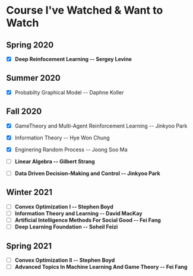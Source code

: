 # Course I've Watched & Want to Watch

## Spring 2020

- [x] **Deep Reinfocement Learning -- Sergey Levine**

## Summer 2020

- [x] Probabilty Graphical Model -- Daphne Koller

## Fall 2020

- [x] GameTheory and Multi-Agent Reinforcement Learning -- Jinkyoo Park
- [x] Information Theory -- Hye Won Chung
- [x] Enginering Random Process -- Joong Soo Ma
- [ ] **Linear Algebra -- Gilbert Strang**
- [ ] **Data Driven Decision-Making and Control -- Jinkyoo Park**


## Winter 2021

- [ ] **Convex Optimization I -- Stephen Boyd**
- [ ] **Information Theory and Learning -- David MacKay**
- [ ] **Artificial Intelligence Methods For Social Good -- Fei Fang**
- [ ] **Deep Learning Foundation -- Soheil Feizi**

## Spring 2021

- [ ] **Convex Optimization II -- Stephen Boyd**
- [ ] **Advanced Topics In Machine Learning And Game Theory -- Fei Fang**
